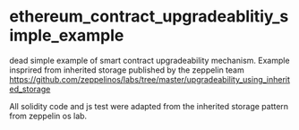# ethereum_contract_upgradeablitiy_simple_example
dead simple example of smart contract upgradeability mechanism. Example insprired from inherited storage published by the zeppelin team https://github.com/zeppelinos/labs/tree/master/upgradeability_using_inherited_storage

All solidity code and js test were adapted from the inherited storage pattern from zeppelin os lab.